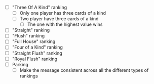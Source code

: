 - [ ] "Three Of A Kind" ranking
  - [ ] Only one player has three cards of a kind 
  - [ ] Two player have three cards of a kind
    - [ ] The one with the highest value wins 
- [ ] "Straight" ranking
- [ ] "Flush" ranking
- [ ] "Full House" ranking
- [ ] "Four of a Kind" ranking
- [ ] "Straight Flush" ranking
- [ ] "Royal Flush" ranking
- [ ] Parking 
  - [ ] Make the message consistent across all the different types of rankings  